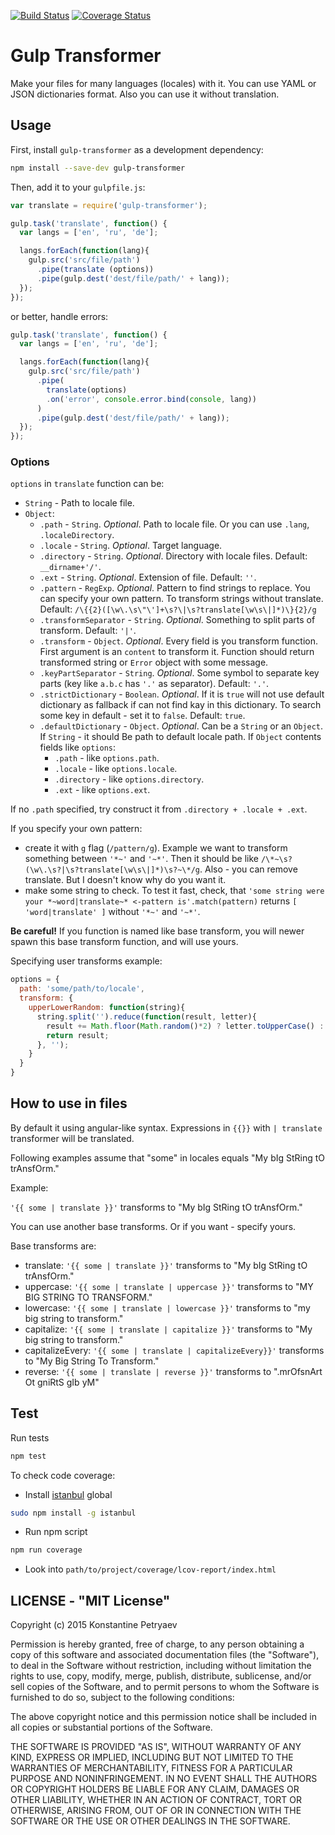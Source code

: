 [![Build Status](https://travis-ci.org/NumminorihSF/gulp-transformer.svg?branch=master)](https://travis-ci.org/NumminorihSF/gulp-transformer)
[![Coverage Status](https://coveralls.io/repos/NumminorihSF/gulp-transformer/badge.svg?branch=master&service=github)](https://coveralls.io/github/NumminorihSF/gulp-transformer?branch=master)

# Gulp Transformer

Make your files for many languages (locales) with it.
You can use YAML or JSON dictionaries format.
Also you can use it without translation.

## Usage

First, install `gulp-transformer` as a development dependency:

```sh
npm install --save-dev gulp-transformer
```

Then, add it to your `gulpfile.js`:

```js
var translate = require('gulp-transformer');

gulp.task('translate', function() {
  var langs = ['en', 'ru', 'de'];

  langs.forEach(function(lang){
    gulp.src('src/file/path')
      .pipe(translate (options))
      .pipe(gulp.dest('dest/file/path/' + lang));
  });
});
```

or better, handle errors:

```js
gulp.task('translate', function() {
  var langs = ['en', 'ru', 'de'];

  langs.forEach(function(lang){
    gulp.src('src/file/path')
      .pipe(
        translate(options)
        .on('error', console.error.bind(console, lang))
      )
      .pipe(gulp.dest('dest/file/path/' + lang));
  });
});
```

### Options

`options` in `translate` function can be:
  * `String` - Path to locale file.
  * `Object`:
    * `.path` - `String`. _Optional_. Path to locale file.
    Or you can use `.lang`, `.localeDirectory`.
    * `.locale` - `String`. _Optional_. Target language.
    * `.directory` - `String`. _Optional_. Directory with locale files. Default: `__dirname+'/'`.
    * `.ext` - `String`. _Optional_. Extension of file. Default: `''`.
    * `.pattern` - `RegExp`. _Optional_. Pattern to find strings to replace. You can specify your own pattern.
    To transform strings without translate.
    Default: `/\{{2}([\w\.\s\"\']+\s?\|\s?translate[\w\s\|]*)\}{2}/g`
    * `.transformSeparator` - `String`. _Optional_. Something to split parts of transform. Default: `'|'`.
    * `.transform` - `Object`. _Optional_. Every field is you transform function.
    First argument is an `content` to transform it.
    Function should return transformed string or `Error` object with some message.
    * `.keyPartSeparator` - `String`. _Optional_. Some symbol to separate key parts 
    (key like `a.b.c` has `'.'` as separator). Default: `'.'`.
    * `.strictDictionary` - `Boolean`. _Optional_. If it is `true` will not use default dictionary as fallback
    if can not find kay in this dictionary. To search some key in default - set it to `false`. Default: `true`.
    * `.defaultDictionary` - `Object`. _Optional_. Can be a `String` or an `Object`. 
    If `String` - it should Be path to default locale path. If `Object` contents fields like `options`:
      * `.path` - like `options.path`.
      * `.locale` - like `options.locale`.
      * `.directory` - like `options.directory`.
      * `.ext` - like `options.ext`.
    
    
If no `.path` specified, try construct it from `.directory + .locale + .ext`.

If you specify your own pattern:
  * create it with `g` flag (`/pattern/g`). Example we want to transform something between `'*~'` and `'~*'`.
   Then it should be like `/\*~\s?(\w\.\s?|\s?translate[\w\s\|]*)\s?~\*/g`. Also - you can remove translate. 
   But I doesn't know why do you want it.
  * make some string to check. To test it fast, check, 
  that `'some string were your *~word|translate~* <-pattern is'.match(pattern)` returns
  `[ 'word|translate' ]` without `'*~'` and `'~*'`.

**Be careful!** If you function is named like base transform, 
you will newer spawn this base transform function, and will use yours.

Specifying user transforms example:

```js
options = {
  path: 'some/path/to/locale',
  transform: {
    upperLowerRandom: function(string){
      string.split('').reduce(function(result, letter){
        result += Math.floor(Math.random()*2) ? letter.toUpperCase() : letter.toLowerCase();
        return result;
      }, '');
    }
  }
}
```



## How to use in files

By default it using angular-like syntax. Expressions in `{{}}` with ` | translate `
transformer will be translated.

Following examples assume that "some" in locales equals "My bIg StRing tO trAnsfOrm."

Example:

`'{{ some | translate }}'` transforms to "My bIg StRing tO trAnsfOrm."

You can use another base transforms. Or if you want - specify yours.

Base transforms are:
  * translate: `'{{ some | translate }}'` transforms to "My bIg StRing tO trAnsfOrm."
  * uppercase: `'{{ some | translate | uppercase }}'` transforms to "MY BIG STRING TO TRANSFORM."
  * lowercase: `'{{ some | translate | lowercase }}'` transforms to "my big string to transform."
  * capitalize: `'{{ some | translate | capitalize }}'` transforms to "My big string to transform."
  * capitalizeEvery: `'{{ some | translate | capitalizeEvery}}'` transforms to "My Big String To Transform."
  * reverse: `'{{ some | translate | reverse }}'` transforms to ".mrOfsnArt Ot gniRtS gIb yM"
  

## Test

Run tests
```sh
npm test
```

To check code coverage:
  * Install [istanbul](https://github.com/gotwarlost/istanbul) global
```sh
sudo npm install -g istanbul
```

  * Run npm script
```sh
npm run coverage
```
  
  * Look into `path/to/project/coverage/lcov-report/index.html`


## LICENSE - "MIT License"

Copyright (c) 2015 Konstantine Petryaev

Permission is hereby granted, free of charge, to any person obtaining a copy
of this software and associated documentation files (the "Software"), to deal
in the Software without restriction, including without limitation the rights
to use, copy, modify, merge, publish, distribute, sublicense, and/or sell
copies of the Software, and to permit persons to whom the Software is
furnished to do so, subject to the following conditions:

The above copyright notice and this permission notice shall be included in all
copies or substantial portions of the Software.

THE SOFTWARE IS PROVIDED "AS IS", WITHOUT WARRANTY OF ANY KIND, EXPRESS OR
IMPLIED, INCLUDING BUT NOT LIMITED TO THE WARRANTIES OF MERCHANTABILITY,
FITNESS FOR A PARTICULAR PURPOSE AND NONINFRINGEMENT. IN NO EVENT SHALL THE
AUTHORS OR COPYRIGHT HOLDERS BE LIABLE FOR ANY CLAIM, DAMAGES OR OTHER
LIABILITY, WHETHER IN AN ACTION OF CONTRACT, TORT OR OTHERWISE, ARISING FROM,
OUT OF OR IN CONNECTION WITH THE SOFTWARE OR THE USE OR OTHER DEALINGS IN THE
SOFTWARE.